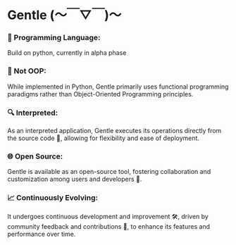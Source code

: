 # Gentle (～￣▽￣)～

### 🌟 Programming Language: 
Build on python, currently in alpha phase

### 🚫 Not OOP: 
While implemented in Python, Gentle primarily uses functional programming paradigms rather than Object-Oriented Programming principles.

### 🔍 Interpreted:
As an interpreted application, Gentle executes its operations directly from the source code 📄, allowing for flexibility and ease of deployment.

### 🌐 Open Source:
Gentle is available as an open-source tool, fostering collaboration and customization among users and developers 🤝.

### 📈 Continuously Evolving: 
It undergoes continuous development and improvement 🛠️, driven by community feedback and contributions 💬, to enhance its features and performance over time.
